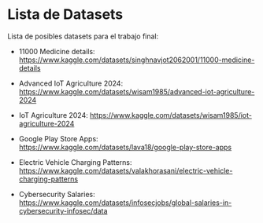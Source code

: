 # Lista de Datasets

Lista de posibles datasets para el trabajo final:

- 11000 Medicine details: https://www.kaggle.com/datasets/singhnavjot2062001/11000-medicine-details 

- Advanced IoT Agriculture 2024: https://www.kaggle.com/datasets/wisam1985/advanced-iot-agriculture-2024

- IoT Agriculture 2024: https://www.kaggle.com/datasets/wisam1985/iot-agriculture-2024

- Google Play Store Apps: https://www.kaggle.com/datasets/lava18/google-play-store-apps

- Electric Vehicle Charging Patterns: https://www.kaggle.com/datasets/valakhorasani/electric-vehicle-charging-patterns

- Cybersecurity Salaries: https://www.kaggle.com/datasets/infosecjobs/global-salaries-in-cybersecurity-infosec/data 